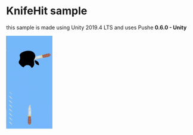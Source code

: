 # KnifeHit sample

this sample is made using Unity 2019.4 LTS and uses Pushe **0.6.0 - Unity**

<img src="apple_test.png"  alt="screenshot" height="250"/>